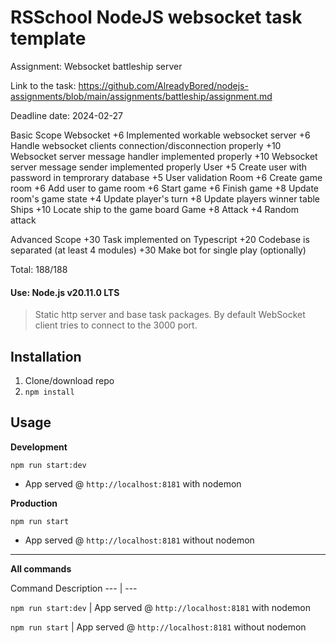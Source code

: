 # RSSchool NodeJS websocket task template

Assignment: Websocket battleship server

Link to the task:
https://github.com/AlreadyBored/nodejs-assignments/blob/main/assignments/battleship/assignment.md

Deadline date: 2024-02-27


Basic Scope
Websocket
+6 Implemented workable websocket server
+6 Handle websocket clients connection/disconnection properly
+10 Websocket server message handler implemented properly
+10 Websocket server message sender implemented properly
User
+5 Create user with password in temprorary database
+5 User validation
Room
+6 Create game room
+6 Add user to game room
+6 Start game
+6 Finish game
+8 Update room's game state
+4 Update player's turn
+8 Update players winner table
Ships
+10 Locate ship to the game board
Game
+8 Attack
+4 Random attack

Advanced Scope
+30 Task implemented on Typescript
+20 Codebase is separated (at least 4 modules)
+30 Make bot for single play (optionally)


Total: 188/188

#### Use: Node.js v20.11.0 LTS

> Static http server and base task packages. 
> By default WebSocket client tries to connect to the 3000 port.

## Installation
1. Clone/download repo
2. `npm install`

## Usage
**Development**

`npm run start:dev`

* App served @ `http://localhost:8181` with nodemon

**Production**

`npm run start`

* App served @ `http://localhost:8181` without nodemon

---

**All commands**

Command Description
--- | ---

`npm run start:dev` | App served @ `http://localhost:8181` with nodemon

`npm run start` | App served @ `http://localhost:8181` without nodemon
